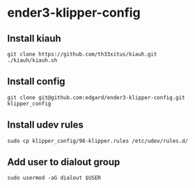 # ender3-klipper-config

## Install kiauh

    git clone https://github.com/th33xitus/kiauh.git
    ./kiauh/kiauh.sh

## Install config

    git clone git@github.com:edgard/ender3-klipper-config.git klipper_config

## Install udev rules

    sudo cp klipper_config/98-klipper.rules /etc/udev/rules.d/

## Add user to dialout group

    sudo usermod -aG dialout $USER
